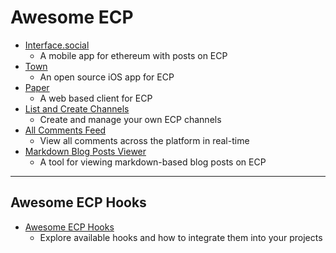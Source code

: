 # Awesome ECP

- [Interface.social](https://interface.social)
  - A mobile app for ethereum with posts on ECP
- [Town](https://t.me/+vxh3qr_ivnczMTBk)
  - An open source iOS app for ECP
- [Paper](https://paper.ink)
  - A web based client for ECP
- [List and Create Channels](https://ecp-channel-tool.vercel.app)
  - Create and manage your own ECP channels
- [All Comments Feed](https://lennardevertz.github.io/ecp-view/)
  - View all comments across the platform in real-time
- [Markdown Blog Posts Viewer](https://ecp-eth.github.io/md/)
  - A tool for viewing markdown-based blog posts on ECP


---

## Awesome ECP Hooks

- [Awesome ECP Hooks](https://github.com/ecp-eth/awesome-ecp-hooks)
  - Explore available hooks and how to integrate them into your projects
